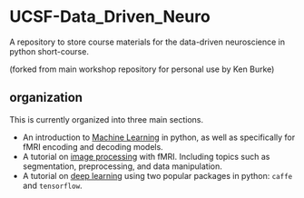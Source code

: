 # UCSF-Data_Driven_Neuro
A repository to store course materials for the data-driven neuroscience in python short-course.

(forked from main workshop repository for personal use by Ken Burke)

## organization
This is currently organized into three main sections.

* An introduction to [Machine Learning](machine_learning/) in python, as well as specifically for fMRI encoding and decoding models.
* A tutorial on [image processing](image_processing) with fMRI. Including topics such as segmentation, preprocessing, and data manipulation.
* A tutorial on [deep learning](deep_learning) using two popular packages in python: `caffe` and `tensorflow`.